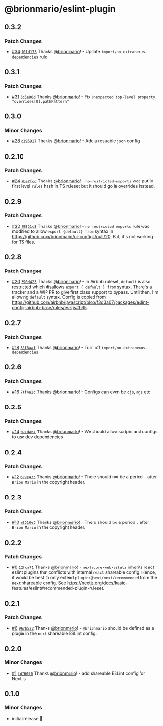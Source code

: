 # @brionmario/eslint-plugin

## 0.3.2

### Patch Changes

- [#34](https://github.com/brionmario/ui-configs/pull/34) [`101d173`](https://github.com/brionmario/ui-configs/commit/101d1738aaf9e9905c2f87467588399a476bd94a) Thanks [@brionmario](https://github.com/brionmario)! - Update `import/no-extraneous-dependencies` rule

## 0.3.1

### Patch Changes

- [#31](https://github.com/brionmario/ui-configs/pull/31) [`3b5e00d`](https://github.com/brionmario/ui-configs/commit/3b5e00de185e0228c3573cdf67f32756408d8716) Thanks [@brionmario](https://github.com/brionmario)! - Fix `Unexpected top-level property "overrides[0].pathPattern"`

## 0.3.0

### Minor Changes

- [#28](https://github.com/brionmario/ui-configs/pull/28) [`d195917`](https://github.com/brionmario/ui-configs/commit/d195917792d1336bf2cd856a68c4565a13c6157c) Thanks [@brionmario](https://github.com/brionmario)! - Add a resuable `json` config

## 0.2.10

### Patch Changes

- [#24](https://github.com/brionmario/ui-configs/pull/24) [`7ba7fcd`](https://github.com/brionmario/ui-configs/commit/7ba7fcd023129bb77191d6938d251eadad210e3a) Thanks [@brionmario](https://github.com/brionmario)! - `no-restricted-exports` was put in first level `rules` hash in TS ruleset but it should go in overrides instead.

## 0.2.9

### Patch Changes

- [#22](https://github.com/brionmario/ui-configs/pull/22) [`f8521c3`](https://github.com/brionmario/ui-configs/commit/f8521c315184883fcdc5fe281c53550ad8b9464f) Thanks [@brionmario](https://github.com/brionmario)! - `no-restricted-exports` rule was modified to allow `export {default} from` syntax in https://github.com/brionmario/ui-configs/pull/20. But, it's not working for TS files.

## 0.2.8

### Patch Changes

- [#20](https://github.com/brionmario/ui-configs/pull/20) [`390d423`](https://github.com/brionmario/ui-configs/commit/390d42355bd402b3d1fdf6101f5afd2cb59e1b29) Thanks [@brionmario](https://github.com/brionmario)! - In Airbnb ruleset, `default` is also restricted which disallows `export { default } from` syntax. There's a tracker and a WIP PR to give first class support to bypass. Until then, I'm allowing `default` syntax. Config is copied from https://github.com/airbnb/javascript/blob/f3d3a07/packages/eslint-config-airbnb-base/rules/es6.js#L65.

## 0.2.7

### Patch Changes

- [#18](https://github.com/brionmario/ui-configs/pull/18) [`32f8aaf`](https://github.com/brionmario/ui-configs/commit/32f8aaf6b228a071e5c5c634b7818d7247578c4b) Thanks [@brionmario](https://github.com/brionmario)! - Turn off `import/no-extraneous-dependencies`

## 0.2.6

### Patch Changes

- [#16](https://github.com/brionmario/ui-configs/pull/16) [`74f4a2c`](https://github.com/brionmario/ui-configs/commit/74f4a2c0bc5c0b427d6779cf094b97dac0b7685c) Thanks [@brionmario](https://github.com/brionmario)! - Configs can even be `cjs`, `mjs` etc

## 0.2.5

### Patch Changes

- [#14](https://github.com/brionmario/ui-configs/pull/14) [`091da61`](https://github.com/brionmario/ui-configs/commit/091da61f439c02e0098b4b0051fb8275b88c6beb) Thanks [@brionmario](https://github.com/brionmario)! - We should allow scripts and configs to use dev dependencies

## 0.2.4

### Patch Changes

- [#12](https://github.com/brionmario/ui-configs/pull/12) [`689e433`](https://github.com/brionmario/ui-configs/commit/689e4333aa2a468b993be8bed49fee003ee08a16) Thanks [@brionmario](https://github.com/brionmario)! - There should not be a period `.` after `Brion Mario` in the copyright header.

## 0.2.3

### Patch Changes

- [#10](https://github.com/brionmario/ui-configs/pull/10) [`a9316e5`](https://github.com/brionmario/ui-configs/commit/a9316e5feac26c96ec054afbdd04c4e94bb7d824) Thanks [@brionmario](https://github.com/brionmario)! - There should be a period `.` after `Brion Mario` in the copyright header.

## 0.2.2

### Patch Changes

- [#8](https://github.com/brionmario/ui-configs/pull/8) [`12fca71`](https://github.com/brionmario/ui-configs/commit/12fca719df429fce80e4f07624ff8b8e19699e5f) Thanks [@brionmario](https://github.com/brionmario)! - `next/core-web-vitals` inherits react eslint plugins that conflicts with internal `react` shareable config. Hence, it would be best to only extend `plugin:@next/next/recommended` from the `next` shareable config. See https://nextjs.org/docs/basic-features/eslint#recommended-plugin-ruleset.

## 0.2.1

### Patch Changes

- [#6](https://github.com/brionmario/ui-configs/pull/6) [`967b522`](https://github.com/brionmario/ui-configs/commit/967b522141be43e558a0555c0b3a9672dfdcc118) Thanks [@brionmario](https://github.com/brionmario)! - `@brionmario` should be defined as a plugin in the `next` shareable ESLint config.

## 0.2.0

### Minor Changes

- [#1](https://github.com/brionmario/ui-configs/pull/1) [`fd76050`](https://github.com/brionmario/ui-configs/commit/fd7605085b4f6723f55526c49b88c4d0256c465e) Thanks [@brionmario](https://github.com/brionmario)! - add shareable ESLint config for Next.js

## 0.1.0

### Minor Changes

- initial release 🎉
